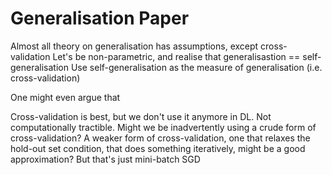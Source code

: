 # Generalisation Paper

Almost all theory on generalisation has assumptions, except cross-validation
Let's be non-parametric, and realise that generalisastion == self-generalisation
Use self-generalisation as the measure of generalisation (i.e. cross-validation)

One might even argue that 

Cross-validation is best, but we don't use it anymore in DL. Not computationally tractible.
Might we be inadvertently using a crude form of cross-validation?
A weaker form of cross-validation, one that relaxes the hold-out set condition, that does something iteratively, might be a good approximation?
But that's just mini-batch SGD



